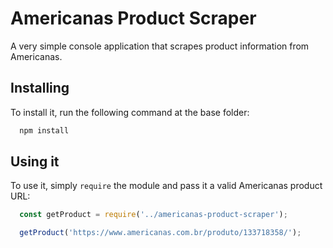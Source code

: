 # Americanas Product Scraper

A very simple console application that scrapes product information from Americanas.

## Installing

To install it, run the following command at the base folder:

```bash
  npm install
```

## Using it

To use it, simply `require` the module and pass it a valid Americanas product URL:

```js
  const getProduct = require('../americanas-product-scraper');

  getProduct('https://www.americanas.com.br/produto/133718358/');
```
